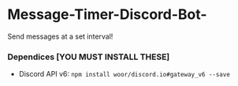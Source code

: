 # Message-Timer-Discord-Bot-
Send messages at a set interval!

### Dependices [YOU MUST INSTALL THESE]
* Discord API v6: `npm install woor/discord.io#gateway_v6 --save`
